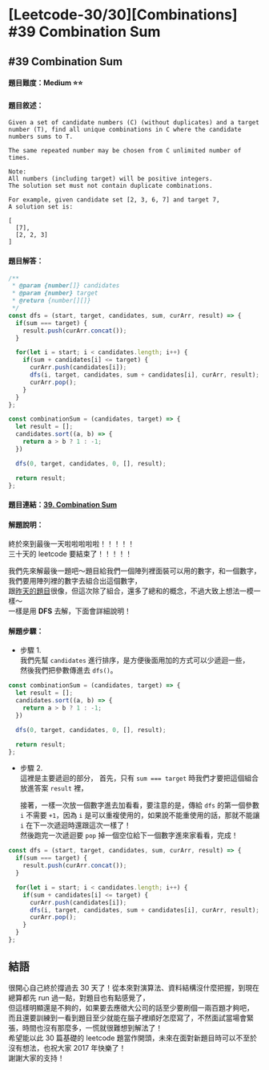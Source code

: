 # [Leetcode-30/30][Combinations] #39 Combination Sum

## #39 Combination Sum

#### 題目難度：Medium :star::star:
#### 題目敘述：
```
Given a set of candidate numbers (C) (without duplicates) and a target number (T), find all unique combinations in C where the candidate numbers sums to T.

The same repeated number may be chosen from C unlimited number of times.

Note:
All numbers (including target) will be positive integers.
The solution set must not contain duplicate combinations.

For example, given candidate set [2, 3, 6, 7] and target 7,
A solution set is:

[
  [7],
  [2, 2, 3]
]
```
#### 題目解答：
```javascript
/**
 * @param {number[]} candidates
 * @param {number} target
 * @return {number[][]}
 */
const dfs = (start, target, candidates, sum, curArr, result) => {
  if(sum === target) {
    result.push(curArr.concat());
  }

  for(let i = start; i < candidates.length; i++) {
    if(sum + candidates[i] <= target) {
      curArr.push(candidates[i]);
      dfs(i, target, candidates, sum + candidates[i], curArr, result);
      curArr.pop();
    }
  }
};

const combinationSum = (candidates, target) => {
  let result = [];
  candidates.sort((a, b) => {
    return a > b ? 1 : -1;
  })

  dfs(0, target, candidates, 0, [], result);

  return result;
};
```
#### 題目連結：[39. Combination Sum](https://leetcode.com/problems/combination-sum/)
#### 解題說明：
終於來到最後一天啦啦啦啦啦！！！！！  
三十天的 leetcode 要結束了！！！！！  

我們先來解最後一題吧～題目給我們一個陣列裡面裝可以用的數字，和一個數字，我們要用陣列裡的數字去組合出這個數字，  
跟[昨天的題目](https://github.com/xxhomey19/leetcode-30days/tree/master/Day29)很像，但這次除了組合，還多了總和的概念，不過大致上想法一模一樣～  
一樣是用 **DFS** 去解，下面會詳細說明！  

#### 解題步驟：
- 步驟 1.  
我們先幫 `candidates` 進行排序，是方便後面用加的方式可以少遞迴一些，  
然後我們把參數傳進去 `dfs()`。  

```javascript
const combinationSum = (candidates, target) => {
  let result = [];
  candidates.sort((a, b) => {
    return a > b ? 1 : -1;
  })

  dfs(0, target, candidates, 0, [], result);

  return result;
};
```  
- 步驟 2.  
這裡是主要遞迴的部分，
首先，只有 `sum === target` 時我們才要把這個組合放進答案 `result` 裡，  

  接著，一樣一次放一個數字進去加看看，要注意的是，傳給 `dfs` 的第一個參數 `i` 不需要 `+1`，因為 `i` 是可以重複使用的，如果說不能重使用的話，那就不能讓 `i` 在下一次遞迴時還跟這次一樣了！  
  然後跑完一次遞迴要 `pop` 掉一個空位給下一個數字進來家看看，完成！  

```javascript
const dfs = (start, target, candidates, sum, curArr, result) => {
  if(sum === target) {
    result.push(curArr.concat());
  }

  for(let i = start; i < candidates.length; i++) {
    if(sum + candidates[i] <= target) {
      curArr.push(candidates[i]);
      dfs(i, target, candidates, sum + candidates[i], curArr, result);
      curArr.pop();
    }
  }
};
```  

## 結語
很開心自己終於撐過去 30 天了！從本來對演算法、資料結構沒什麼把握，到現在總算都先 run 過一點，對題目也有點感覺了，  
但這樣明顯還是不夠的，如果要去應徵大公司的話至少要刷個一兩百題才夠吧，  
而且還要訓練到一看到題目至少就能在腦子裡順好怎麼寫了，不然面試當場會緊張，時間也沒有那麼多，一慌就很難想到解法了！  
希望能以此 30 篇基礎的 leetcode 題當作開頭，未來在面對新題目時可以不至於沒有想法，也祝大家 2017 年快樂了！  
謝謝大家的支持！  

